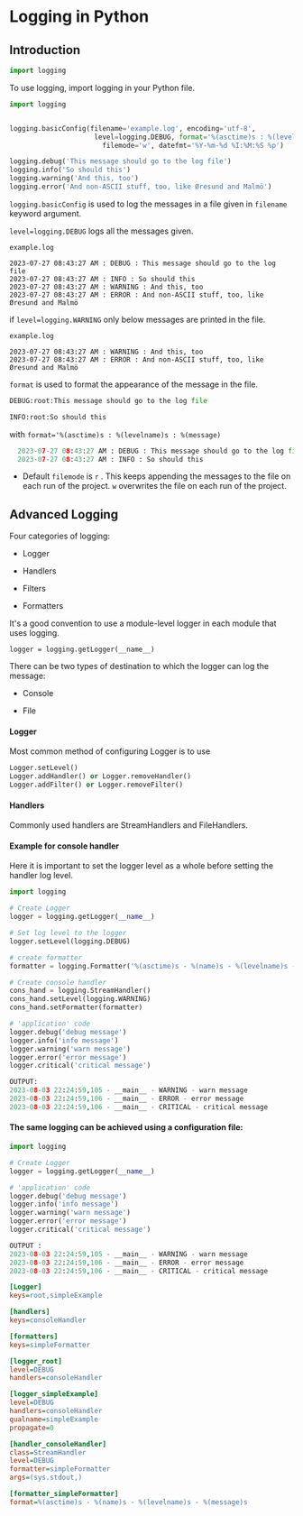 # Logging in Python

## Introduction

```python
import logging
```

To use logging, import logging in your Python file.

```python
import logging


logging.basicConfig(filename='example.log', encoding='utf-8',
                     level=logging.DEBUG, format='%(asctime)s : %(levelname)s : %(message)s',
                       filemode='w', datefmt='%Y-%m-%d %I:%M:%S %p')

logging.debug('This message should go to the log file')
logging.info('So should this')
logging.warning('And this, too')
logging.error('And non-ASCII stuff, too, like Øresund and Malmö')
```

`logging.basicConfig` is used to log the messages in a file given in `filename` keyword argument.

`level=logging.DEBUG` logs all the messages given.

```shell
example.log

2023-07-27 08:43:27 AM : DEBUG : This message should go to the log file
2023-07-27 08:43:27 AM : INFO : So should this
2023-07-27 08:43:27 AM : WARNING : And this, too
2023-07-27 08:43:27 AM : ERROR : And non-ASCII stuff, too, like Øresund and Malmö
```

if `level=logging.WARNING` only below messages are printed in the file.

```shell
example.log

2023-07-27 08:43:27 AM : WARNING : And this, too
2023-07-27 08:43:27 AM : ERROR : And non-ASCII stuff, too, like Øresund and Malmö
```

`format` is used to format the appearance of the message in the file.

```python
DEBUG:root:This message should go to the log file

INFO:root:So should this
```

with `format='%(asctime)s : %(levelname)s : %(message)`

```python
  2023-07-27 08:43:27 AM : DEBUG : This message should go to the log file
  2023-07-27 08:43:27 AM : INFO : So should this
```

- Default `filemode` is `r` . This keeps appending the messages to the file on each run of the project. `w` overwrites the file on each run of the project.

## Advanced Logging

Four categories of logging:

- Logger

- Handlers

- Filters

- Formatters

It's a good convention to use a module-level logger in each module that uses logging.

```shell
logger = logging.getLogger(__name__)
```

There can be two types of destination to which the logger can log the message:

- Console

- File

#### Logger

Most common method of configuring Logger is to use 

```python
Logger.setLevel()
Logger.addHandler() or Logger.removeHandler()
Logger.addFilter() or Logger.removeFilter()
```

#### Handlers

Commonly used handlers are StreamHandlers and FileHandlers.

#### 

#### Example for console handler

Here it is important to set the logger level as a whole before setting the handler log level. 

```python
import logging

# Create Logger
logger = logging.getLogger(__name__)

# Set log level to the logger 
logger.setLevel(logging.DEBUG)

# create formatter
formatter = logging.Formatter('%(asctime)s - %(name)s - %(levelname)s - %(message)s')

# Create console handler
cons_hand = logging.StreamHandler()
cons_hand.setLevel(logging.WARNING)
cons_hand.setFormatter(formatter)

# 'application' code
logger.debug('debug message')
logger.info('info message')
logger.warning('warn message')
logger.error('error message')
logger.critical('critical message')

OUTPUT:
2023-08-03 22:24:59,105 - __main__ - WARNING - warn message
2023-08-03 22:24:59,106 - __main__ - ERROR - error message
2023-08-03 22:24:59,106 - __main__ - CRITICAL - critical message
```

#### The same logging can be achieved using a configuration file:

```python
import logging

# Create Logger
logger = logging.getLogger(__name__)

# 'application' code
logger.debug('debug message')
logger.info('info message')
logger.warning('warn message')
logger.error('error message')
logger.critical('critical message')

OUTPUT :
2023-08-03 22:24:59,105 - __main__ - WARNING - warn message
2023-08-03 22:24:59,106 - __main__ - ERROR - error message
2023-08-03 22:24:59,106 - __main__ - CRITICAL - critical message
```

```ini
[Logger]
keys=root,simpleExample

[handlers]
keys=consoleHandler

[formatters]
keys=simpleFormatter

[logger_root]
level=DEBUG
handlers=consoleHandler

[logger_simpleExample]
level=DEBUG
handlers=consoleHandler
qualname=simpleExample
propagate=0

[handler_consoleHandler]
class=StreamHandler
level=DEBUG
formatter=simpleFormatter
args=(sys.stdout,)

[formatter_simpleFormatter]
format=%(asctime)s - %(name)s - %(levelname)s - %(message)s
```
